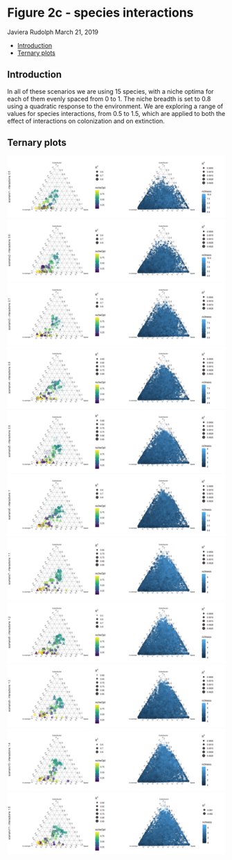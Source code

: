 Figure 2c - species interactions
================
Javiera Rudolph
March 21, 2019

-   [Introduction](#introduction)
-   [Ternary plots](#ternary-plots)

Introduction
------------

In all of these scenarios we are using 15 species, with a niche optima for each of them evenly spaced from 0 to 1. The niche breadth is set to 0.8 using a quadratic response to the environment. We are exploring a range of values for species interactions, from 0.5 to 1.5, which are applied to both the effect of interactions on colonization and on extinction.

Ternary plots
-------------

![](20190321-Fig2c_interaction_values_files/figure-markdown_github/unnamed-chunk-1-1.png)![](20190321-Fig2c_interaction_values_files/figure-markdown_github/unnamed-chunk-1-2.png)![](20190321-Fig2c_interaction_values_files/figure-markdown_github/unnamed-chunk-1-3.png)![](20190321-Fig2c_interaction_values_files/figure-markdown_github/unnamed-chunk-1-4.png)![](20190321-Fig2c_interaction_values_files/figure-markdown_github/unnamed-chunk-1-5.png)![](20190321-Fig2c_interaction_values_files/figure-markdown_github/unnamed-chunk-1-6.png)![](20190321-Fig2c_interaction_values_files/figure-markdown_github/unnamed-chunk-1-7.png)![](20190321-Fig2c_interaction_values_files/figure-markdown_github/unnamed-chunk-1-8.png)![](20190321-Fig2c_interaction_values_files/figure-markdown_github/unnamed-chunk-1-9.png)![](20190321-Fig2c_interaction_values_files/figure-markdown_github/unnamed-chunk-1-10.png)![](20190321-Fig2c_interaction_values_files/figure-markdown_github/unnamed-chunk-1-11.png)
